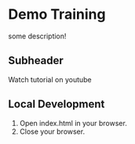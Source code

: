 # Demo Training

some description!

## Subheader

Watch tutorial on youtube

## Local Development

1. Open index.html in your browser.
2. Close your browser.